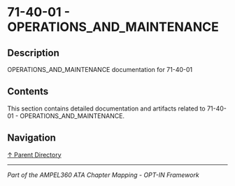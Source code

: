 # 71-40-01 - OPERATIONS_AND_MAINTENANCE

## Description

OPERATIONS_AND_MAINTENANCE documentation for 71-40-01

## Contents

This section contains detailed documentation and artifacts related to 71-40-01 - OPERATIONS_AND_MAINTENANCE.

## Navigation

[↑ Parent Directory](../README.md)

---

*Part of the AMPEL360 ATA Chapter Mapping - OPT-IN Framework*
